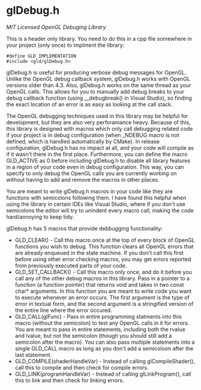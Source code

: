 # glDebug.h 
_MIT Licensed OpenGL Debuging Library_

This is a header only library. You need to do this in a cpp file somewhere in your project (only once)
to implment the library:
		
	#define GLD_IMPLEMENTATION
	#include <gld/glDebug.h>
		
glDebug.h is useful for producing verbose debug messages for OpenGL. Unlike the OpenGL debug callback system, 
glDebug.h works with OpenGL versions older than 4.3. Also, glDebug.h works on the same thread as your OpenGL 
calls. This allows for you to manually add debug breaks to your debug callback function (using __debugbreak() 
in Visual Studio), so finding the exact location of an error is as easy as looking at the call stack.

The OpenGL debugging techniques used in this library may be helpful for development, but they are also very
perforamance heavy. Because of this, this library is designed with macros which only call debugging 
related code if your project is in debug configuration (when _NDEBUG macro is not defined, which is handled 
automatically by CMake). In release configuration, glDebug.h has no impact at all, and your code will compile
as if it wasn't there in the first place. Furthermore, you can define the macro GLD_ACTIVE as 0 before 
including glDebug.h to disable all library features in a region of your code even in debug configuration. This
way, you can specify to only debug the OpenGL calls you are currently working on without having to add and remove
the macros in other places.
	
You are meant to write glDebug.h macros in your code like	they are functions with semicolons following them. 
I have found this helpful when using the library in certain IDEs like Visual Studio, where if you don't use 
semicolons the editor will try to unindent every macro call, making the code hard/annoying to keep tidy.
	
glDebug.h has 5 macros that provide debbugging functionality:
 - GLD_CLEAR() - Call this macro once at the top of every block of OpenGL functions you
  wish to debug. This function clears all OpenGL errors that are already enqueued in 
  the state machine. If you don't call this first before using other error checking 
  macros, you may get errors reported from previously executed parts of your code.
 - GLD_SET_CALLBACK() - Call this macro only once, and do it before you call any of the
  other debug macros in this library. Pass in a pointer to a function (a function pointer) that
  returns void and takes in two const char* arguments. In this function you are meant to write
  code you want to execute whenever an error occurs. The first argument is the type of error in 
  textual form, and the second argument is a stringified version of the entire line where the error occured.
 - GLD_CALL(glFunc) - Pass in entire programming statments into this macro (without the semicolon)
  to test any OpenGL calls in it for errors. You are meant to pass in entire statements, including 
  both the rvalue and lvalue, but not the semicolon (though you should still add a semicolon after the macro).
  You can also pass multiple statements into a single GLD_CALL macro as long as you don't add a semicoloon after
  the last statement.
 - GLD_COMPILE(shaderHandleVar) - Instead of calling glCompileShader(), call this to compile
  and then check for compile errors.
 - GLD_LINK(programHandleVar) - Instead of calling glLinkProgram(), call this to link and
  then check for linking errors.
